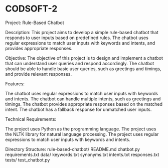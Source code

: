 # CODSOFT-2
Project: Rule-Based Chatbot

Description: This project aims to develop a simple rule-based chatbot that responds to user inputs based on predefined rules. The chatbot uses regular expressions to match user inputs with keywords and intents, and provides appropriate responses.

Objective: The objective of this project is to design and implement a chatbot that can understand user queries and respond accordingly. The chatbot should be able to handle basic user queries, such as greetings and timings, and provide relevant responses.

Features:

The chatbot uses regular expressions to match user inputs with keywords and intents.
The chatbot can handle multiple intents, such as greetings and timings.
The chatbot provides appropriate responses based on the matched intent.
The chatbot has a fallback response for unmatched user inputs.

Technical Requirements:

The project uses Python as the programming language.
The project uses the NLTK library for natural language processing.
The project uses regular expressions to match user inputs with keywords and intents.

Directory Structure:
rule-based-chatbot/
README.md
chatbot.py
requirements.txt
data/
keywords.txt
synonyms.txt
intents.txt
responses.txt
tests/
test_chatbot.py
